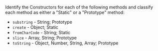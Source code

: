 Identify the Constructors for each of the following methods and
classify each method as either a "Static" or a "Prototype" method:

- `substring` - String; Prototype
- `create` - Object; Static
- `fromCharCode` - String; Static
- `slice` - Array, String; Prototype
- `toString` - Object, Number, String, Array; Prototype
